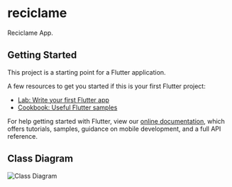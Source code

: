 # reciclame

Reciclame App.

## Getting Started

This project is a starting point for a Flutter application.

A few resources to get you started if this is your first Flutter project:

- [Lab: Write your first Flutter app](https://flutter.dev/docs/get-started/codelab)
- [Cookbook: Useful Flutter samples](https://flutter.dev/docs/cookbook)

For help getting started with Flutter, view our
[online documentation](https://flutter.dev/docs), which offers tutorials,
samples, guidance on mobile development, and a full API reference.

## Class Diagram
![Class Diagram](http://www.plantuml.com/plantuml/png/ZLF1QXin43rRNp7u61gQb1wQ44oQb9P2GWEcb9xCM9gkXRNICXh5kA7_tXNsQaMyXvnilNbwcddpzZOAigJMgRYrlaF65anduSF5HOLeXp5-5c6xJa9VWvUb_KlmwOJ277QbVFMwN2gNjRWFXY9rS5M3Z7wRmOyNQcCDGHHY2hBlwBKelAZP7Ufjmo5vSnzSOFYriK8dyCtDpqYyMC23RJRoPFrsWd8VlA3r8-_EfIcf9mucQHbOtvZ8Jz0UKOWjke7tcvmBEmK0SCBDrlIyUxPj35DY3q6ZsE07iIMwDlZfvZfYsMSYFfCtnEgVKWU_iWamUD6RjnIsle4_oJcFBHM0MhIkd3gCSHVO502VKP3BKLlPgzbtBzGGGnUYe5lfO6W4emxS7x-W46Wc53Ah7_u8fCvW1l8ywn0SeGVok7OqTZxC3xKLBxr0I3qFN8z8ClHkH89lCbHf30k1UZUZ2xK3O2Xgjbr-HuqA9I5GfwNISBWcDoaoUx1HuEPGMHpdMsahbc9-G95FBUGSm127d6xRgDaZ6PlQh21IUtBCOGdaMuR9YU6y6-WEbrRhmtdSjjMIk7fcI1ICuNhBIrdWs1ZCB-TmVWxpitbPmZNeWu4H5YFlBFCoVRJw6ZOupSbkqNGv_vJ61qgEVNMzPEeQNFv7i01LCZBTIXCeliVy7MV1M_8cjUu_)
